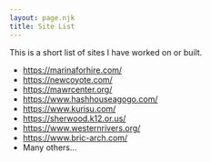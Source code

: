 ```yaml
---
layout: page.njk
title: Site List
---
```

This is a short list of sites I have worked on or built. 

- https://marinaforhire.com/
- https://newcoyote.com/
- https://mawrcenter.org/
- https://www.hashhouseagogo.com/
- https://www.kurisu.com/
- https://sherwood.k12.or.us/
- https://www.westernrivers.org/
- https://www.bric-arch.com/
- Many others...
